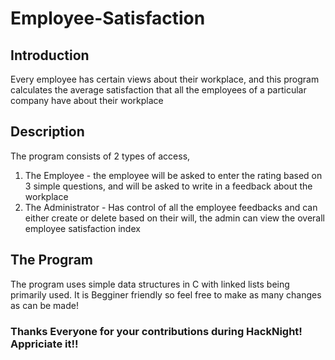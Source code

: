 # Employee-Satisfaction
## Introduction
Every employee has certain views about their workplace, and this program calculates the average satisfaction that all the employees of a particular company have about their workplace

## Description
The program consists of 2 types of access,
1. The Employee - the employee will be asked to enter the rating based on 3 simple questions, and will be asked to write in a feedback about the workplace
2. The Administrator - Has control of all the employee feedbacks and can either create or delete based on their will, the admin can view the overall employee satisfaction index 

## The Program
The program uses simple data structures in C with linked lists being primarily used. 
It is Begginer friendly so feel free to make as many changes as can be made!

### Thanks Everyone for your contributions during HackNight! Appriciate it!!
